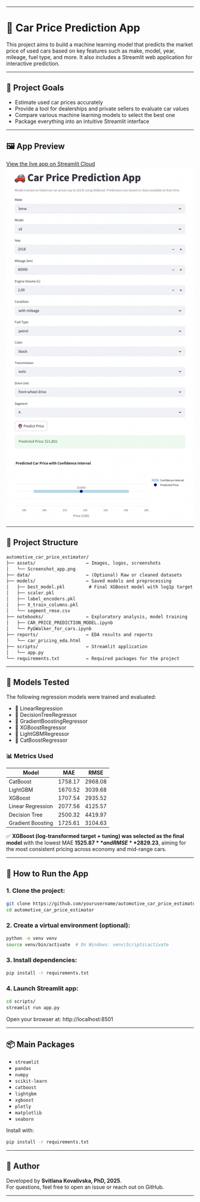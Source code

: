 
---

# 🚗 Car Price Prediction App

This project aims to build a machine learning model that predicts the market price of used cars based on key features such as make, model, year, mileage, fuel type, and more. It also includes a Streamlit web application for interactive prediction.

---

## 🎯 Project Goals

- Estimate used car prices accurately
- Provide a tool for dealerships and private sellers to evaluate car values
- Compare various machine learning models to select the best one
- Package everything into an intuitive Streamlit interface

---

## 🖼️ App Preview

[View the live app on Streamlit Cloud](https://kovalivska-automotive-car-price-estimator-scriptsapp-uthdcf.streamlit.app/)  
![Screenshot of the App](assets/Screenshot_app.png)

---

## 📁 Project Structure

```
automotive_car_price_estimator/
├── assets/                   ← Images, logos, screenshots
│   └── Screenshot_app.png
├── data/                     ← (Optional) Raw or cleaned datasets
├── models/                   ← Saved models and preprocessing
│   ├── best_model.pkl         # Final XGBoost model with log1p target
│   ├── scaler.pkl
│   ├── label_encoders.pkl
│   ├── X_train_columns.pkl
│   └── segment_rmse.csv
├── notebooks/                ← Exploratory analysis, model training
│   ├── CAR_PRICE_PREDICTION_MODEL.ipynb
│   └── PyGWalker_for_cars.ipynb
├── reports/                  ← EDA results and reports
│   └── car_pricing_eda.html
├── scripts/                  ← Streamlit application
│   └── app.py
└── requirements.txt          ← Required packages for the project
```

---

## 🤖 Models Tested

The following regression models were trained and evaluated:
- 🔹 LinearRegression 
- 🔹 DecisionTreeRegressor 
- 🔹 GradientBoostingRegressor 
- 🔹 XGBoostRegressor  
- 🔹 LightGBMRegressor  
- 🔹 CatBoostRegressor 

### 📊 Metrics Used

| Model       		| MAE       | RMSE     |
|-------------------|-----------|----------|
| CatBoost    		| 1758.17   | 2968.08  |
| LightGBM    		| 1670.52   | 3039.68  |
| XGBoost     		| 1707.54   | 2935.52  |
| Linear Regression | 2077.56   | 4125.57  |
| Decision Tree 	| 2500.32   | 4419.97  |
| Gradient Boosting | 1725.61   | 3104.63  |

✅ **XGBoost (log-transformed target + tuning) was selected as the final model** with the lowest MAE **$1525.87** and RMSE **$2829.23**, aiming for the most consistent pricing across economy and mid-range cars.

---

## 🚀 How to Run the App

### 1. Clone the project:
```bash
git clone https://github.com/yourusername/automotive_car_price_estimator.git
cd automotive_car_price_estimator
```

### 2. Create a virtual environment (optional):
```bash
python -m venv venv
source venv/bin/activate  # On Windows: venv\Scripts\activate
```

### 3. Install dependencies:
```bash
pip install -r requirements.txt
```

### 4. Launch Streamlit app:
```bash
cd scripts/
streamlit run app.py
```

Open your browser at: http://localhost:8501

---

## 📦 Main Packages

- `streamlit`
- `pandas`
- `numpy`
- `scikit-learn`
- `catboost`
- `lightgbm`
- `xgboost`
- `plotly`
- `matplotlib`
- `seaborn`

Install with:
```bash
pip install -r requirements.txt
```

---

## 🧠 Author

Developed by **Svitlana Kovalivska, PhD, 2025**.  
For questions, feel free to open an issue or reach out on GitHub.

---
